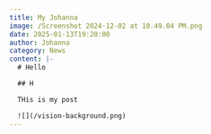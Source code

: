 ```yaml
---
title: My Johanna
image: /Screenshot 2024-12-02 at 10.49.04 PM.png
date: 2025-01-13T19:20:00
author: Johanna
category: News
content: |-
  # Hello

  ## H

  THis is my post

  ![](/vision-background.png)
---
```


